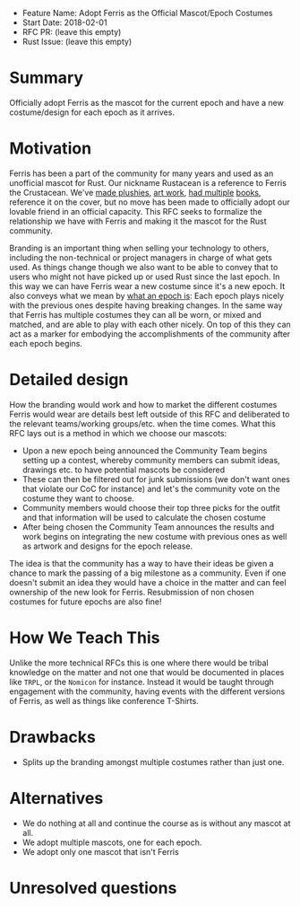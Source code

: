 - Feature Name: Adopt Ferris as the Official Mascot/Epoch Costumes
- Start Date: 2018-02-01
- RFC PR: (leave this empty)
- Rust Issue: (leave this empty)

# Summary
[summary]: #summary

Officially adopt Ferris as the mascot for the current epoch and have a new
costume/design for each epoch as it arrives.

# Motivation
[motivation]: #motivation

Ferris has been a part of the community for many years and used as an unofficial
mascot for Rust. Our nickname Rustacean is a reference to Ferris the Crustacean.
We've [made plushies], [art work], [had multiple] [books], reference it on the cover,
but no move has been made to officially adopt our lovable friend in an official capacity.
This RFC seeks to formalize the relationship we have with Ferris and making it the mascot
for the Rust community.

Branding is an important thing when selling your technology to others, including
the non-technical or project managers in charge of what gets used. As things
change though we also want to be able to convey that to users who might not have
picked up or used Rust since the last epoch. In this way we can have Ferris wear
a new costume since it's a new epoch. It also conveys what we mean by [what an epoch is]:
Each epoch plays nicely with the previous ones despite having breaking changes. In the same
way that Ferris has multiple costumes they can all be worn, or mixed and matched, and are
able to play with each other nicely. On top of this they can act as a marker for embodying the
accomplishments of the community after each epoch begins.

# Detailed design
[design]: #detailed-design

How the branding would work and how to market the different costumes Ferris
would wear are details best left outside of this RFC and deliberated to the
relevant teams/working groups/etc. when the time comes. What this RFC lays out
is a method in which we choose our mascots:

- Upon a new epoch being announced the Community Team begins setting up
  a contest, whereby community members can submit ideas, drawings etc. to
  have potential mascots be considered
- These can then be filtered out for junk submissions (we don't want ones
  that violate our CoC for instance) and let's the community vote on the costume
  they want to choose.
- Community members would choose their top three picks for the outfit and that
  information will be used to calculate the chosen costume
- After being chosen the Community Team announces the results and work begins on
  integrating the new costume with previous ones as well as artwork and designs
  for the epoch release.

The idea is that the community has a way to have their ideas be given a chance
to mark the passing of a big milestone as a community. Even if one doesn't
submit an idea they would have a choice in the matter and can feel ownership of
the new look for Ferris. Resubmission of non chosen costumes for future epochs
are also fine!

# How We Teach This
[how-we-teach-this]: #how-we-teach-this

Unlike the more technical RFCs this is one where there would be tribal knowledge
on the matter and not one that would be documented in places like `TRPL`, or the
`Nomicon` for instance. Instead it would be taught through engagement with the
community, having events with the different versions of Ferris, as well as things
like conference T-Shirts.

# Drawbacks
[drawbacks]: #drawbacks

* Splits up the branding amongst multiple costumes rather than just one.

# Alternatives
[alternatives]: #alternatives

* We do nothing at all and continue the course as is without any mascot at all.
* We adopt multiple mascots, one for each epoch.
* We adopt only one mascot that isn't Ferris

# Unresolved questions
[unresolved]: #unresolved-questions

[made plushies]: https://www.kickstarter.com/projects/1702984242/ferris-the-small-squishable-rustacean-rust-mascot
[art work]: http://www.rustacean.net/
[had multiple]: http://shop.oreilly.com/product/0636920040385.do
[books]: https://nostarch.com/Rust
[what an epoch is]: https://github.com/rust-lang/rfcs/blob/master/text/2052-epochs.md#the-basic-idea
